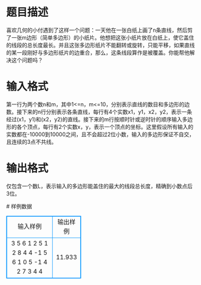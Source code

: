 # 

 
 # 题目描述 
<p>
喜欢几何的小付遇到了这样一个问题：一天他在一张白纸上画了n条直线，然后剪了一张m边形（简单多边形）的小纸片。他想把这张小纸片放在白纸上，使它盖住的线段的总长度最长。并且这张多边形纸片不能翻转或旋转，只能平移，如果直线的某一段刚好与多边形纸片的边重合，那么，这条线段算作是被覆盖。你能帮他解决这个问题吗？<br></p> 

 
 # 输入格式 
<p>
第一行为两个数n和m，其中1<=n，m<=10，分别表示直线的数目和多边形的边数。接下来的n行分别表示各条直线，每行有4个实数x1，y1，x2，y2，表示一条经过(x1，y1)和(x2，y2)的直线。接下来的m行按顺时针或逆时针的顺序输入多边形的各个顶点，每行有2个实数x，y，表示一个顶点的坐标。这里假设所有输入的实数都在-10000到10000之间，且不会超过2位小数，输入的多边形保证不自交，且连续的3点不共线。<br></p> 

 
 # 输出格式 
<p>
仅包含一个数L，表示输入的多边形能盖住的最大的线段总长度，精确到小数点后3位。<br></p> 
# 样例数据
<style>
        table,table tr th, table tr td { border:1px solid #0094ff; }
        table { width: 200px; min-height: 25px; line-height: 25px; text-align: center; border-collapse: collapse;}   
    </style>
<table>
	<tr>
		<td>输入样例</td>
		<td>输出样例</td>
	</tr>
<tr><td>3 5                                     
6 1 2 5
1 2 8 4
4 -1 5 6
1 0
5 -1
4 2
7 3
4 4
</td><td>11.933</td></tr></table>
